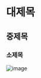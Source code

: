 # 대제목
## 중제목
### 소제목
![image](https://github.com/2023-SMHRD-IS-AI1/WithusRepo/assets/148534094/f766deb4-9894-453a-bb90-2540430027ac)
